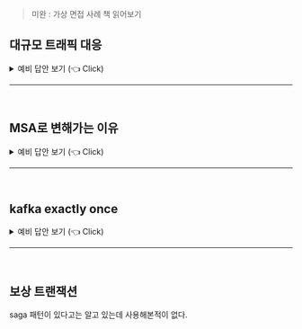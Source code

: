 > 미완 : 가상 면접 사례 책 읽어보기 

## 대규모 트래픽 대응

<details>
   <summary> 예비 답안 보기 (👈 Click)</summary>
<br />

-----------------------

1. ngrinder 성능 테스트로 병목 지점 파악
   * cpu, memory 사용량 : 사용률이 낮은데 성능이 안나온 다면 thread 증설
   * database 사용량 : cpu 사용률이 낮으면 connection pool size 증설, 메모리 사용률이 높으면 쿼리 병목 지점 확인 후 튜닝
   * slow 쿼리가 있는지 확인
2. 조회 성능 향상을 위해 캐시 적용
    * 로컬 캐시 : 데이터가 적거나 정합성이 필요 없는 경우
    * 글로벌 캐시 : 데이터가 많거나 정합성이 필요한 경우
3. 실시간성과 준실시간성 구분
   * 실시간성이 아닌 준실시간성을 요구하는 작업의 경우, kafka를 이용해 별도의 consumer에서 해당 로직을 수행하도록 구분
4. 특정 도메인에 요청이 몰린다면 특정 도메인을 별도 서버로 분리하고 해당 서버만 스케일 아웃
   * 트래픽이 많이 몰리는 write 작업에 대해서 완전한 실시간 성이 아닌 준 실시간성만 만족해도 된다면 kafka를 도입하여 이벤트로 처리
   * 특정 zone에서 몰리는 경우, pod의 zone 위치도 고려
   * Bulk Head Pattern : 특정 도메인의 특정 api에 트래픽이 극한으로 몰리는 경우, 해당 도메인의 다른 기능 요청들에 대해서 처리를 못하는 경우가 생기므로 이 경우에는 기능별 스레드풀을 관리해서 처리하도록 한다. (자원을 요청별로 배분)
   * MSA로 분리하면서는 특정 서버에서 문제가 발생하는 경우도 대응할 수 있도록 서킷브레이커로 차단 설정
5. CQRS로 read와 write 서버 별도 분리하고, read의 경우 더 빠르게 동작하기 위해 데이터를 비정규화하여 mongo, es에 별도 적재 후, read 서버에서는 해당 DB만 보도록 처리
6. write에서 mysql DB 테이블에 데이터가 너무 많이 쌓여 감당이 안되는 경우, 테이블 샤딩
   * 테이블 샤딩은 고려해야할 사항이 많으므로 가장 마지막에 사용.
   * write을 위해 mysql DB를 샤딩한다면 vitess도 고려해볼것.
   * 네이버에는 200억 건의 데이터를 가지고 있는 테이블도 있다.


</details>

-----------------------

<br>

## MSA로 변해가는 이유

<details>
   <summary> 예비 답안 보기 (👈 Click)</summary>
<br />

-----------------------

* MSA 장점
  * 장애를 격리시킬 수 있다.
  * 특정 도메인쪽으로만 트래픽이 몰리는 경우, 특정 컴포넌트만 스케일 아웃할 수 있다.
  * 독립적으로 동작하기 때문에 서로 다른 언어를 쓰는 등 적절한 기술을 선택해서 사용할 수 있다.
  * 트래픽이 일정치를 넘어가면 한 개의 DB로 감당하지 못하는 순간이 온다. 이때는 여러 개의 DB를 써야하는 순간이 발생하고 MSA로 전환해야만 하는 순간이 생긴다.


</details>

-----------------------

<br>


## kafka exactly once

<details>
   <summary> 예비 답안 보기 (👈 Click)</summary>
<br />

-----------------------

> cf) kafka 브로커에서 replica 옵션으로 파티션을 복제해두도록 하여 특정 브로커 발생 시에도 동작할 수 있는 ha 구성이 되어있다.

* 프로듀서의 멱등성 보장(3가지 방법)
  * idempotence true와 acks all 옵션으로 순차 멱등성을 어느정도 보장할 수 있다.
  * 트랜잭션 아웃박스패턴으로 자체적으로 발행되지 않은 건들에 대해 다시 발행하는 구조를 만들 수도 있다.
    * beforeCommit으로 해당 메시지를 DB에 저장한다. 저장에 실패하면 메인 로직도 롤백된다.
    * afterCommit으로 해당 메시지를 kafka로 발행하고 db에 메시지를 발행으로 업데이트 친다.
    * 배치를 돌리면서 발행된지 시간이 어느정도 지났는데 발행 완료 상태가 아니면 재발행 한다.
    * [강남 언니 참고 자료](https://blog.gangnamunni.com/post/transactional-outbox/)
    * [29cm 참고 자료](https://medium.com/@greg.shiny82/%ED%8A%B8%EB%9E%9C%EC%9E%AD%EC%85%94%EB%84%90-%EC%95%84%EC%9B%83%EB%B0%95%EC%8A%A4-%ED%8C%A8%ED%84%B4%EC%9D%98-%EC%8B%A4%EC%A0%9C-%EA%B5%AC%ED%98%84-%EC%82%AC%EB%A1%80-29cm-0f822fc23edb)
  * 트랜잭션 프로듀서 + read_commited 컨슈머 사용    
    * 프로듀서는 트랜잭션 레코드를 추가해서 보내고 트랜잭션이 완료된 것이 확인된 레코드만 컨슈머가 읽어가는 형태
    * 트랜잭션 프로듀서는 보통 어떤 이벤트를 수신하고 여러 토픽으로 이벤트를 다시 발행할 때 사용한다. 여러 토픽으로 발행을 했어야 했는데 일부 토픽에만 발행되는 문제를 해결하기 위해 사용된다.
* 컨슈머 중복 메시지 처리 전략 : 컨슈머 단에서는 offset 커밋에서 네트워크 문제로 제대로 전달되지 않아 동일한 데이터를 중복해서 처리하는 경우가 발생할 수도 있고 멱등성 프로듀서라고 하더라도 죽었다가 다시 띄워지면 pid가 변경되기 때문에 중복된 메시지가 발행될 수도 있다. 따라서 zero-payload 방식으로 id값만 받아서 메시지 처리 시 데이터를 조회해서 처리하는 방식으로 멱등성 있게 구성해야 한다.
  * 메시지 키를 이용한 upsert 방식
    * 메시지 키를 db상에서 unique한 값으로 잡고 로직을 처리하는 과정에서 없으면 insert, 있으면 update로 처리
  * DB 유니크 제약 조건을 사용하여 중복 처리 해결  

개인적으로는 idempotence true와 acks all 옵션을 사용하여(로직상 applicationEventListener를 사용하여 afterCommit으로 처리한다.) 멱등성 프로듀서를 만들고 컨슈머 중복 메시지 처리 전략을 활용해서 멱등성 있는 컨슈머를 만드는 편이다.

</details>

-----------------------

<br>


## 보상 트랜잭션
saga 패턴이 있다고는 알고 있는데 사용해본적이 없다.

